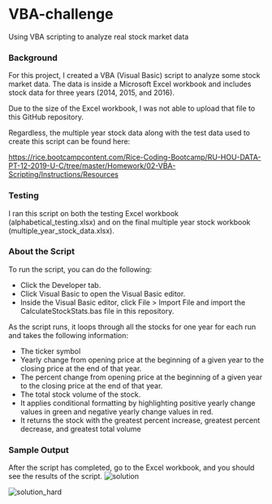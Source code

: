 # VBA-challenge
Using VBA scripting to analyze real stock market data


### Background
For this project, I created a VBA (Visual Basic) script to analyze some stock market data. The data is inside a Microsoft Excel workbook and includes stock data for three years (2014, 2015, and 2016). 

Due to the size of the Excel workbook, I was not able to upload that file to this GitHub repository.

Regardless, the multiple year stock data along with the test data used to create this script can be found here:

https://rice.bootcampcontent.com/Rice-Coding-Bootcamp/RU-HOU-DATA-PT-12-2019-U-C/tree/master/Homework/02-VBA-Scripting/Instructions/Resources

### Testing
I ran this script on both the testing Excel workbook (alphabetical_testing.xlsx) and on the final multiple year stock workbook (multiple_year_stock_data.xlsx).


### About the Script
To run the script, you can do the following:
- Click the Developer tab.
- Click Visual Basic to open the Visual Basic editor.
- Inside the Visual Basic editor, click File > Import File and import the CalculateStockStats.bas file in this repository.


As the script runs, it loops through all the stocks for one year for each run and takes the following information:
- The ticker symbol
- Yearly change from opening price at the beginning of a given year to the closing price at the end of that year.
- The percent change from opening price at the beginning of a given year to the closing price at the end of that year.
- The total stock volume of the stock.
- It applies conditional formatting by highlighting positive yearly change values in green and negative yearly change values in red.
- It returns the stock with the greatest percent increase, greatest percent decrease, and greatest total volume

### Sample Output
After the script has completed, go to the Excel workbook, and you should see the results of the script.
![solution](https://rice.bootcampcontent.com/Rice-Coding-Bootcamp/RU-HOU-DATA-PT-12-2019-U-C/raw/master/Homework/02-VBA-Scripting/Instructions/Images/moderate_solution.png)

![solution_hard](https://rice.bootcampcontent.com/Rice-Coding-Bootcamp/RU-HOU-DATA-PT-12-2019-U-C/raw/master/Homework/02-VBA-Scripting/Instructions/Images/hard_solution.png)


